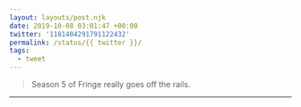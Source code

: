 ```yaml
---
layout: layouts/post.njk
date: 2019-10-08 03:01:47 +00:00
twitter: '1181404291791122432'
permalink: /status/{{ twitter }}/
tags: 
  - tweet
---
```


> Season 5 of Fringe really goes off the rails.

---
